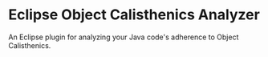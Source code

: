 # Eclipse Object Calisthenics Analyzer
An Eclipse plugin for analyzing your Java code's adherence to Object Calisthenics.
